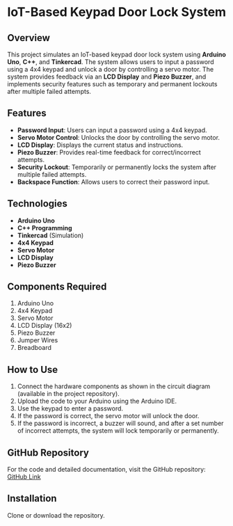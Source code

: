 # IoT-Based Keypad Door Lock System

## Overview
This project simulates an IoT-based keypad door lock system using **Arduino Uno**, **C++**, and **Tinkercad**. The system allows users to input a password using a 4x4 keypad and unlock a door by controlling a servo motor. The system provides feedback via an **LCD Display** and **Piezo Buzzer**, and implements security features such as temporary and permanent lockouts after multiple failed attempts.

## Features
- **Password Input**: Users can input a password using a 4x4 keypad.
- **Servo Motor Control**: Unlocks the door by controlling the servo motor.
- **LCD Display**: Displays the current status and instructions.
- **Piezo Buzzer**: Provides real-time feedback for correct/incorrect attempts.
- **Security Lockout**: Temporarily or permanently locks the system after multiple failed attempts.
- **Backspace Function**: Allows users to correct their password input.

## Technologies
- **Arduino Uno**
- **C++ Programming**
- **Tinkercad** (Simulation)
- **4x4 Keypad**
- **Servo Motor**
- **LCD Display**
- **Piezo Buzzer**

## Components Required
1. Arduino Uno
2. 4x4 Keypad
3. Servo Motor
4. LCD Display (16x2)
5. Piezo Buzzer
6. Jumper Wires
7. Breadboard

## How to Use
1. Connect the hardware components as shown in the circuit diagram (available in the project repository).
2. Upload the code to your Arduino using the Arduino IDE.
3. Use the keypad to enter a password.
4. If the password is correct, the servo motor will unlock the door.
5. If the password is incorrect, a buzzer will sound, and after a set number of incorrect attempts, the system will lock temporarily or permanently.

## GitHub Repository
For the code and detailed documentation, visit the GitHub repository:  
[GitHub Link](https://github.com/dharshikagnanaseelan/IoT-Based-Keypad-Door-Lock-System)

## Installation
 Clone or download the repository.

